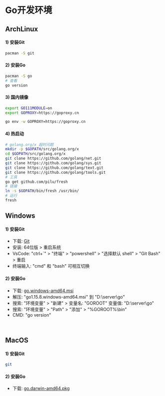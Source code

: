 # Go开发环境

## ArchLinux
#### 1) 安装Git
```bash
pacman -S git
```

#### 2) 安装Go
```bash
pacman -S go
# 查看
go version
```

#### 3) 国内镜像
```bash
export GO111MODULE=on
export GOPROXY=https://goproxy.cn

go env -w GOPROXY=https://goproxy.cn
```

#### 4) 热启动
```bash
# golang.org/x 超时问题
mkdir -p $GOPATH/src/golang.org/x
cd $GOPATH/src/golang.org/x
git clone https://github.com/golang/net.git
git clone https://github.com/golang/sys.git
git clone https://github.com/golang/text.git
git clone https://github.com/golang/tools.git
# 工具
go get github.com/pilu/fresh
# 链接
ln -s $GOPATH/bin/fresh /usr/bin/
# 运行
fresh
```

## Windows
#### 1) 安装Git
- 下载: [Git](https://git-scm.com/download/win)
- 安装: 64位版 > 重启系统
- VsCode: "ctrl+`" > "终端" > "powershell" > "选择默认 shell" > "Git Bash" > 重启
- 终端输入: "cmd" 和 "bash" 可相互切换

#### 2) 安装Go
- 下载: [go.windows-amd64.msi](https://golang.google.cn/dl/)
- 解压: "go1.15.8.windows-amd64.msi" 到 "D:\server\go"
- 搜索: "环境变量" > "新建" > 变量名: "GOROOT" 变量值: "D:\server\go"
- 搜索: "环境变量" > "Path" > "添加" > "%GOROOT%\bin"
- CMD: "go version"

<br/>

## MacOS
#### 1) 安装Git
```bash
git
```

#### 2) 安装Go
- 下载: [go.darwin-amd64.pkg](https://golang.google.cn/dl/)

<br/><br/>